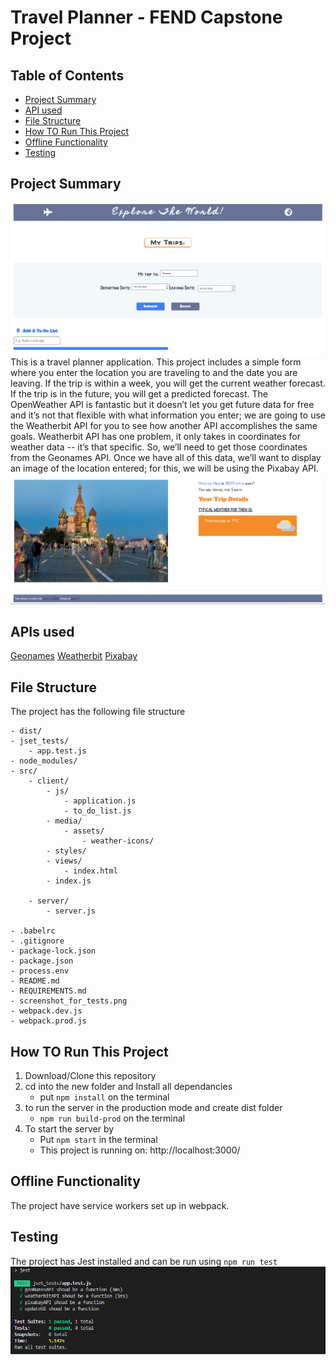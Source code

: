 # Travel Planner - FEND Capstone Project

## Table of Contents
* [Project Summary](#project-summary)
* [API used](#api-used)
* [File Structure](#file_structure)
* [How TO Run This Project](#how-to-run-this-project)
* [Offline Functionality](#offline_functionality)
* [Testing](#testing)



## Project Summary

![Travel Planner](screenshot-for-website-interface.png)
This is a travel planner application. This project includes a simple form where you enter the location you are traveling to and the date you are leaving. If the trip is within a week, you will get the current weather forecast. If the trip is in the future, you will get a predicted forecast. The OpenWeather API is fantastic but it doesn’t let you get future data for free and it’s not that flexible with what information you enter; we are going to use the Weatherbit API for you to see how another API accomplishes the same goals. Weatherbit API has one problem, it only takes in coordinates for weather data -- it’s that specific. So, we’ll need to get those coordinates from the Geonames API. Once we have all of this data, we’ll want to display an image of the location entered; for this, we will be using the Pixabay API.
![Travel Planner Results](screenshot-for-results.png)

## APIs used
 [Geonames](http://www.geonames.org/export/web-services.html)
 [Weatherbit](https://www.weatherbit.io/account/create)
 [Pixabay](https://pixabay.com/api/docs/)

## File Structure
The project has the following file structure
    
    - dist/
    - jset_tests/
        - app.test.js
    - node_modules/
    - src/
        - client/
            - js/
                - application.js
                - to_do_list.js
            - media/
                - assets/
                    - weather-icons/
            - styles/
            - views/
                - index.html
            - index.js
        
        - server/ 
            - server.js

    - .babelrc
    - .gitignore
    - package-lock.json
    - package.json
    - process.env
    - README.md
    - REQUIREMENTS.md
    - screenshot_for_tests.png
    - webpack.dev.js
    - webpack.prod.js

## How TO Run This Project
1. Download/Clone this repository
2. cd into the new folder and Install all dependancies
    * put `npm install` on the terminal
3. to run the server in the production mode and create dist folder
    * `npm run build-prod` on the terminal
4. To start the server by 
    * Put `npm start` in the terminal
    * This project is running on: http://localhost:3000/


## Offline Functionality

The project have service workers set up in webpack.

## Testing
The project has Jest installed and can be run using `npm run test`
![testing](screenshot-for-jsetTests.png)




